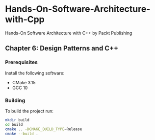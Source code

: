 # Hands-On-Software-Architecture-with-Cpp
Hands-On Software Architecture with C++ by Packt Publishing

## Chapter 6: Design Patterns and C++

### Prerequisites

Install the following software:
- CMake 3.15
- GCC 10

### Building

To build the project run:

```bash
mkdir build
cd build
cmake .. -DCMAKE_BUILD_TYPE=Release
cmake --build .
```
